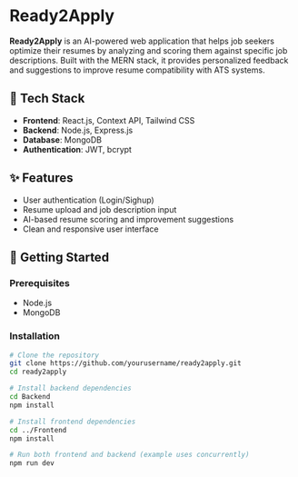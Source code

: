 # Ready2Apply

**Ready2Apply** is an AI-powered web application that helps job seekers optimize their resumes by analyzing and scoring them against specific job descriptions. Built with the MERN stack, it provides personalized feedback and suggestions to improve resume compatibility with ATS systems.

## 🔧 Tech Stack

- **Frontend**: React.js, Context API, Tailwind CSS
- **Backend**: Node.js, Express.js
- **Database**: MongoDB
- **Authentication**: JWT, bcrypt

## ✨ Features

- User authentication (Login/Sighup)
- Resume upload and job description input
- AI-based resume scoring and improvement suggestions
- Clean and responsive user interface

## 🚀 Getting Started

### Prerequisites

- Node.js
- MongoDB

### Installation

```bash
# Clone the repository
git clone https://github.com/yourusername/ready2apply.git
cd ready2apply

# Install backend dependencies
cd Backend
npm install

# Install frontend dependencies
cd ../Frontend
npm install

# Run both frontend and backend (example uses concurrently)
npm run dev
```
